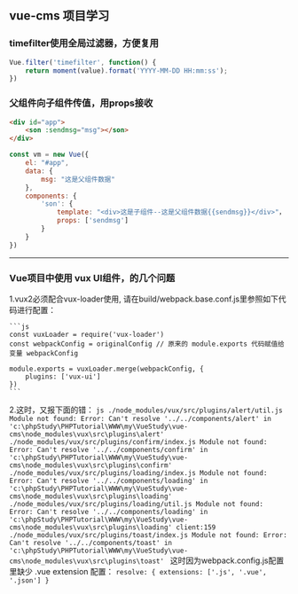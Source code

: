 ## vue-cms 项目学习

### timefilter使用全局过滤器，方便复用
```js
Vue.filter('timefilter', function() {
	return moment(value).format('YYYY-MM-DD HH:mm:ss');
})
```

### 父组件向子组件传值，用props接收
```html
<div id="app">
	<son :sendmsg="msg"></son>
</div>
```
```js
const vm = new Vue({
	el: "#app",
	data: {
		msg: "这是父组件数据"
	},
	components: {
		'son': {
			template: "<div>这是子组件--这是父组件数据{{sendmsg}}</div>"，
			props: ['sendmsg']
		}
	}
})
```
____

### Vue项目中使用 vux UI组件，的几个问题
1.vux2必须配合vux-loader使用, 请在build/webpack.base.conf.js里参照如下代码进行配置：

	```js
	const vuxLoader = require('vux-loader')
	const webpackConfig = originalConfig // 原来的 module.exports 代码赋值给变量 webpackConfig

	module.exports = vuxLoader.merge(webpackConfig, {
		plugins: ['vux-ui']
	})
	```

2.这时，又报下面的错：
	```js
	./node_modules/vux/src/plugins/alert/util.js
	Module not found: Error: Can't resolve '../../components/alert' in 'c:\phpStudy\PHPTutorial\WWW\my\VueStudy\vue-cms\node_modules\vux\src\plugins\alert'
	./node_modules/vux/src/plugins/confirm/index.js
	Module not found: Error: Can't resolve '../../components/confirm' in 'c:\phpStudy\PHPTutorial\WWW\my\VueStudy\vue-cms\node_modules\vux\src\plugins\confirm'
	./node_modules/vux/src/plugins/loading/index.js
	Module not found: Error: Can't resolve '../../components/loading' in 'c:\phpStudy\PHPTutorial\WWW\my\VueStudy\vue-cms\node_modules\vux\src\plugins\loading'
	./node_modules/vux/src/plugins/loading/util.js
	Module not found: Error: Can't resolve '../../components/loading' in 'c:\phpStudy\PHPTutorial\WWW\my\VueStudy\vue-cms\node_modules\vux\src\plugins\loading'
	client:159 ./node_modules/vux/src/plugins/toast/index.js
	Module not found: Error: Can't resolve '../../components/toast' in 'c:\phpStudy\PHPTutorial\WWW\my\VueStudy\vue-cms\node_modules\vux\src\plugins\toast'
	```
这时因为webpack.config.js配置里缺少 .vue extension 配置：
	```
	resolve: {
		extensions: ['.js', '.vue', '.json']
	}
	```